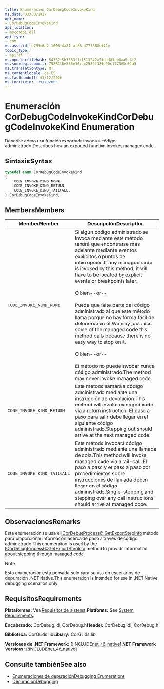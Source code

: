```yaml
---
title: Enumeración CorDebugCodeInvokeKind
ms.date: 03/30/2017
api_name:
- CorDebugCodeInvokeKind
api_location:
- mscordbi.dll
api_type:
- COM
ms.assetid: e795e6a2-1008-4a81-af88-d777888e942e
topic_type:
- apiref
ms.openlocfilehash: 54332f5b3383f1c1513242a79cbd81eb8aa5c4f2
ms.sourcegitcommit: 7588136e355e10cbc2582f389c90c127363c02a5
ms.translationtype: MT
ms.contentlocale: es-ES
ms.lasthandoff: 03/12/2020
ms.locfileid: "79179260"
---
```

# <a name="cordebugcodeinvokekind-enumeration"></a><span data-ttu-id="de884-102">Enumeración CorDebugCodeInvokeKind</span><span class="sxs-lookup"><span data-stu-id="de884-102">CorDebugCodeInvokeKind Enumeration</span></span>
<span data-ttu-id="de884-103">Describe cómo una función exportada invoca a código administrado.</span><span class="sxs-lookup"><span data-stu-id="de884-103">Describes how an exported function invokes managed code.</span></span>  
  
## <a name="syntax"></a><span data-ttu-id="de884-104">Sintaxis</span><span class="sxs-lookup"><span data-stu-id="de884-104">Syntax</span></span>  
  
```cpp  
typedef enum CorDebugCodeInvokeKind  
{  
    CODE_INVOKE_KIND_NONE,
    CODE_INVOKE_KIND_RETURN,
    CODE_INVOKE_KIND_TAILCALL,
} CorDebugCodeInvokeKind;  
```  
  
## <a name="members"></a><span data-ttu-id="de884-105">Members</span><span class="sxs-lookup"><span data-stu-id="de884-105">Members</span></span>  
  
|<span data-ttu-id="de884-106">Member</span><span class="sxs-lookup"><span data-stu-id="de884-106">Member</span></span>|<span data-ttu-id="de884-107">Descripción</span><span class="sxs-lookup"><span data-stu-id="de884-107">Description</span></span>|  
|------------|-----------------|  
|`CODE_INVOKE_KIND_NONE`|<span data-ttu-id="de884-108">Si algún código administrado se invoca mediante este método, tendrá que encontrarse más adelante mediante eventos explícitos o puntos de interrupción.</span><span class="sxs-lookup"><span data-stu-id="de884-108">If any managed code is invoked by this method, it will have to be located by explicit events or breakpoints later.</span></span><br /><br /> <span data-ttu-id="de884-109">O bien</span><span class="sxs-lookup"><span data-stu-id="de884-109">--or--</span></span><br /><br /> <span data-ttu-id="de884-110">Puede que falte parte del código administrado al que este método llama porque no hay forma fácil de detenerse en él.</span><span class="sxs-lookup"><span data-stu-id="de884-110">We may just miss some of the managed code this method calls because there is no easy way to stop on it.</span></span><br /><br /> <span data-ttu-id="de884-111">O bien</span><span class="sxs-lookup"><span data-stu-id="de884-111">--or--</span></span><br /><br /> <span data-ttu-id="de884-112">El método no puede invocar nunca código administrado.</span><span class="sxs-lookup"><span data-stu-id="de884-112">The method may never invoke managed code.</span></span>|  
|`CODE_INVOKE_KIND_RETURN`|<span data-ttu-id="de884-113">Este método llamará a código administrado mediante una instrucción de devolución.</span><span class="sxs-lookup"><span data-stu-id="de884-113">This method will invoke managed code via a return instruction.</span></span> <span data-ttu-id="de884-114">El paso a paso para salir debe llegar en el siguiente código administrado.</span><span class="sxs-lookup"><span data-stu-id="de884-114">Stepping out should arrive at the next managed code.</span></span>|  
|`CODE_INVOKE_KIND_TAILCALL`|<span data-ttu-id="de884-115">Este método invocará código administrado mediante una llamada de cola.</span><span class="sxs-lookup"><span data-stu-id="de884-115">This method will invoke managed code via a tail-call.</span></span> <span data-ttu-id="de884-116">El paso a paso y el paso a paso por procedimientos sobre instrucciones de llamada deben llegar en el código administrado.</span><span class="sxs-lookup"><span data-stu-id="de884-116">Single-stepping and stepping over any call instructions should arrive at managed code.</span></span>|  
  
## <a name="remarks"></a><span data-ttu-id="de884-117">Observaciones</span><span class="sxs-lookup"><span data-stu-id="de884-117">Remarks</span></span>  
 <span data-ttu-id="de884-118">Esta enumeración se usa el [ICorDebugProcess6::GetExportStepInfo](icordebugprocess6-getexportstepinfo-method.md) método para proporcionar información acerca de paso a través de código administrado.</span><span class="sxs-lookup"><span data-stu-id="de884-118">This enumeration is used by the [ICorDebugProcess6::GetExportStepInfo](icordebugprocess6-getexportstepinfo-method.md) method to provide information about stepping through managed code.</span></span>  
  
> [!NOTE]
> <span data-ttu-id="de884-119">Esta enumeración está pensada solo para su uso en escenarios de depuración .NET Native.</span><span class="sxs-lookup"><span data-stu-id="de884-119">This enumeration is intended for use in .NET Native debugging scenarios only.</span></span>  
  
## <a name="requirements"></a><span data-ttu-id="de884-120">Requisitos</span><span class="sxs-lookup"><span data-stu-id="de884-120">Requirements</span></span>  
 <span data-ttu-id="de884-121">**Plataformas:** Vea [Requisitos de sistema](../../get-started/system-requirements.md).</span><span class="sxs-lookup"><span data-stu-id="de884-121">**Platforms:** See [System Requirements](../../get-started/system-requirements.md).</span></span>  
  
 <span data-ttu-id="de884-122">**Encabezado:** CorDebug.idl, CorDebug.h</span><span class="sxs-lookup"><span data-stu-id="de884-122">**Header:** CorDebug.idl, CorDebug.h</span></span>  
  
 <span data-ttu-id="de884-123">**Biblioteca:** CorGuids.lib</span><span class="sxs-lookup"><span data-stu-id="de884-123">**Library:** CorGuids.lib</span></span>  
  
 <span data-ttu-id="de884-124">**Versiones de .NET Framework:** [!INCLUDE[net_46_native](../../../../includes/net-46-native-md.md)]</span><span class="sxs-lookup"><span data-stu-id="de884-124">**.NET Framework Versions:** [!INCLUDE[net_46_native](../../../../includes/net-46-native-md.md)]</span></span>  
  
## <a name="see-also"></a><span data-ttu-id="de884-125">Consulte también</span><span class="sxs-lookup"><span data-stu-id="de884-125">See also</span></span>

- [<span data-ttu-id="de884-126">Enumeraciones de depuración</span><span class="sxs-lookup"><span data-stu-id="de884-126">Debugging Enumerations</span></span>](debugging-enumerations.md)
- [<span data-ttu-id="de884-127">Depuración</span><span class="sxs-lookup"><span data-stu-id="de884-127">Debugging</span></span>](index.md)

